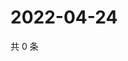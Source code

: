 # 2022-04-24

共 0 条

<!-- BEGIN WEIBO -->
<!-- 最后更新时间 Sun Apr 24 2022 01:08:07 GMT+0800 (China Standard Time) -->

<!-- END WEIBO -->
